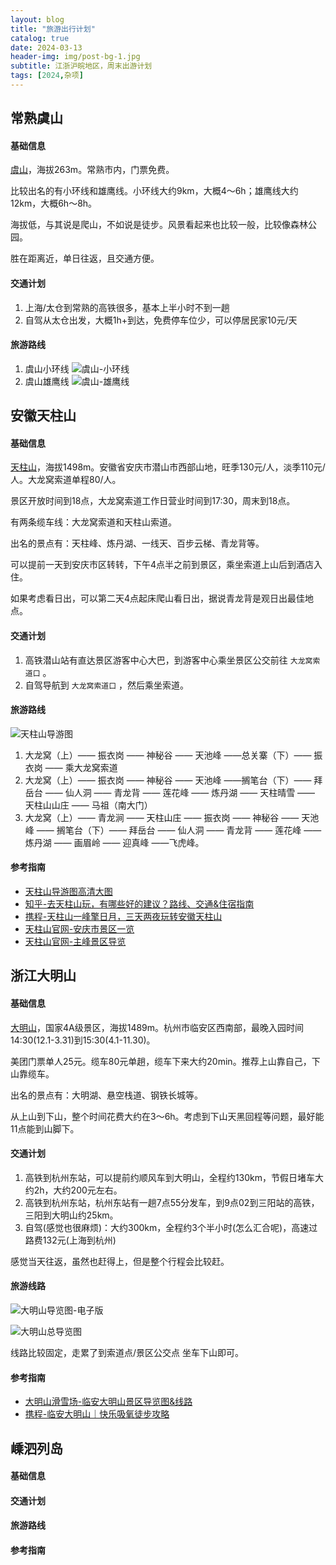 ```yaml
---
layout: blog
title: "旅游出行计划"
catalog: true
date: 2024-03-13
header-img: img/post-bg-1.jpg
subtitle: 江浙沪皖地区，周末出游计划
tags: [2024,杂项]
---
```

## 常熟虞山

#### 基础信息

[虞山](https://baike.baidu.com/item/%E8%99%9E%E5%B1%B1/1231736)，海拔263m。常熟市内，门票免费。

比较出名的有小环线和雄鹰线。小环线大约9km，大概4～6h；雄鹰线大约12km，大概6h～8h。

海拔低，与其说是爬山，不如说是徒步。风景看起来也比较一般，比较像森林公园。

胜在距离近，单日往返，且交通方便。

#### 交通计划

1. 上海/太仓到常熟的高铁很多，基本上半小时不到一趟
2. 自驾从太仓出发，大概1h+到达，免费停车位少，可以停居民家10元/天

#### 旅游路线

1. 虞山小环线
![虞山-小环线](https://raw.githubusercontent.com/RussXia/russxia.github.io/master/_pic/%E8%99%9E%E5%B1%B1-%E5%B0%8F%E7%8E%AF%E7%BA%BF.png)
2. 虞山雄鹰线
![虞山-雄鹰线](https://raw.githubusercontent.com/RussXia/russxia.github.io/master/_pic/%E8%99%9E%E5%B1%B1-%E9%9B%84%E9%B9%B0%E7%BA%BF.png)

## 安徽天柱山

#### 基础信息

[天柱山](https://baike.baidu.com/item/%E5%A4%A9%E6%9F%B1%E5%B1%B1/1770)，海拔1498m。安徽省安庆市潜山市西部山地，旺季130元/人，淡季110元/人。大龙窝索道单程80/人。

景区开放时间到18点，大龙窝索道工作日营业时间到17:30，周末到18点。

有两条缆车线：大龙窝索道和天柱山索道。

出名的景点有：天柱峰、炼丹湖、一线天、百步云梯、青龙背等。

可以提前一天到安庆市区转转，下午4点半之前到景区，乘坐索道上山后到酒店入住。

如果考虑看日出，可以第二天4点起床爬山看日出，据说青龙背是观日出最佳地点。

#### 交通计划

1. 高铁潜山站有直达景区游客中心大巴，到游客中心乘坐景区公交前往 `大龙窝索道口` 。
2. 自驾导航到 `大龙窝索道口` ，然后乘坐索道。

#### 旅游路线
![天柱山导游图](https://raw.githubusercontent.com/RussXia/russxia.github.io/master/_pic/%E5%A4%A9%E6%9F%B1%E5%B1%B1%E5%AF%BC%E6%B8%B8%E5%9B%BE.jpg)
1. 大龙窝（上）—— 振衣岗 —— 神秘谷 —— 天池峰 ——总关寨（下）—— 振衣岗 —— 乘大龙窝索道
2. 大龙窝（上）—— 振衣岗 —— 神秘谷 —— 天池峰 ——搁笔台（下）—— 拜岳台 —— 仙人洞 —— 青龙背 —— 莲花峰 —— 炼丹湖 —— 天柱晴雪 —— 天柱山山庄 —— 马祖（南大门）
3. 大龙窝（上）—— 青龙涧 —— 天柱山庄 —— 振衣岗 —— 神秘谷 —— 天池峰 —— 搁笔台（下）—— 拜岳台 —— 仙人洞 —— 青龙背 —— 莲花峰 —— 炼丹湖 —— 画眉岭 —— 迎真峰 ——飞虎峰。

#### 参考指南

+ [天柱山导游图高清大图](http://www.tzs.cn/uploads/17/image/public/202308/20230819155137_e7pkqlfbxh.jpg)
+ [知乎-去天柱山玩，有哪些好的建议？路线、交通&住宿指南](https://www.zhihu.com/question/34161983)
+ [携程-天柱山一峰擎日月，三天两夜玩转安徽天柱山](https://gs.ctrip.com/html5/you/travels/161/3968877.html)
+ [天柱山官网-安庆市景区一览](http://www.tzs.cn/site-ah-tzs/info/548)
+ [天柱山官网-主峰景区导览](http://www.tzs.cn/site-ah-tzs/info/550)

## 浙江大明山

#### 基础信息

[大明山](https://baike.baidu.com/item/%E5%A4%A7%E6%98%8E%E5%B1%B1/5348)，国家4A级景区，海拔1489m。杭州市临安区西南部，最晚入园时间14:30(12.1-3.31)到15:30(4.1-11.30)。

美团门票单人25元。缆车80元单趟，缆车下来大约20min。推荐上山靠自己，下山靠缆车。

出名的景点有：大明湖、悬空栈道、钢铁长城等。

从上山到下山，整个时间花费大约在3～6h。考虑到下山天黑回程等问题，最好能11点能到山脚下。

#### 交通计划

1. 高铁到杭州东站，可以提前约顺风车到大明山，全程约130km，节假日堵车大约2h，大约200元左右。
2. 高铁到杭州东站，杭州东站有一趟7点55分发车，到9点02到三阳站的高铁，三阳到大明山约25km。
3. 自驾(感觉也很麻烦)：大约300km，全程约3个半小时(怎么汇合呢)，高速过路费132元(上海到杭州)

感觉当天往返，虽然也赶得上，但是整个行程会比较赶。

#### 旅游线路

![大明山导览图-电子版](https://raw.githubusercontent.com/RussXia/russxia.github.io/master/_pic/%E5%A4%A7%E6%98%8E%E5%B1%B1%E5%AF%BC%E8%A7%88%E5%9B%BE.jpeg)

![大明山总导览图](https://p0.itc.cn/q_70/images03/20221128/ddb3410759b1447e827990696119b422.jpeg)

线路比较固定，走累了到索道点/景区公交点 坐车下山即可。

#### 参考指南

+ [大明山滑雪场-临安大明山景区导览图&线路](http://www.dmshxc.com/5.html)
+ [携程-临安大明山｜快乐吸氧徒步攻略](https://gs.ctrip.com/html5/you/article/detail/25856026.html)


## 嵊泗列岛

#### 基础信息

#### 交通计划

#### 旅游路线

#### 参考指南